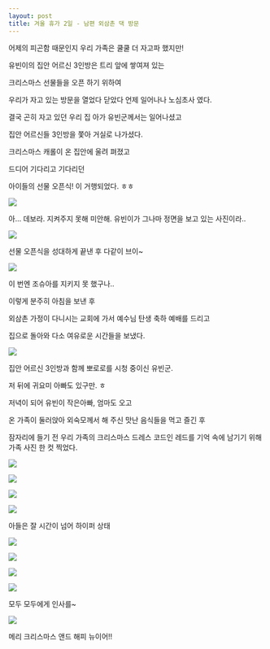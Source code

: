 ```yaml
---
layout: post
title: 겨울 휴가 2일 - 남편 외삼촌 댁 방문
---
```



어제의 피곤함 때문인지 우리 가족은 쿨쿨 더 자고파 했지만!

유빈이의 집안 어르신 3인방은 트리 앞에 쌓여져 있는

크리스마스 선물들을 오픈 하기 위하여

우리가 자고 있는 방문을 열었다 닫았다 언제 일어나나 노심초사 였다.

결국 곤히 자고 있던 우리 집 아가 유빈군께서는 일어나셨고

집안 어르신들 3인방을 쫓아 거실로 나가셨다.


크리스마스 캐롤이 온 집안에 울려 펴졌고

드디어 기다리고 기다리던

아이들의 선물 오픈식! 이 거행되었다. ㅎㅎ



![](http://2.bp.blogspot.com/-JIR6V3E6Qng/VKyqZkeF4II/AAAAAAAAFkQ/uH380zafe_o/s1600/20141225_091851.jpg)

아... 데보라. 지켜주지 못해 미안해. 유빈이가 그나마 정면을 보고 있는 사진이라..

![](http://3.bp.blogspot.com/-tYHBnrQAwx4/VKyqaAqnuyI/AAAAAAAAFkc/RYYA9NYpt8o/s1600/20141225_091925.jpg)

선물 오픈식을 성대하게 끝낸 후 다같이 브이~

![](http://2.bp.blogspot.com/-6HOLwnJtLZ0/VKyqZ7_5hdI/AAAAAAAAFkY/YF8whnU6zj4/s1600/20141225_091915.jpg)

이 번엔 조슈아를 지키지 못 했구나.. 


이렇게 분주히 아침을 보낸 후

외삼촌 가정이 다니시는 교회에 가서 예수님 탄생 축하 예배를 드리고

집으로 돌아와 다소 여유로운 시간들을 보냈다.


![](http://1.bp.blogspot.com/-cbtTPtAR9ZA/VKyqbPB32jI/AAAAAAAAFkk/XxSCnHQijBg/s1600/20141225_163357.jpg)

집안 어르신 3인방과 함께 뽀로로를 시청 중이신 유빈군.

저 뒤에 귀요미 아빠도 있구만. ㅎ

저녁이 되어 유빈이 작은아빠, 엄마도 오고 

온 가족이 둘러앉아 외숙모께서 해 주신 맛난 음식들을 먹고 즐긴 후

잠자리에 들기 전 우리 가족의 크리스마스 드레스 코드인 레드를 기억 속에 남기기 위해 가족 사진 한 컷 찍었다.

![](http://3.bp.blogspot.com/-HRteAOMDgwk/VKyjcvvu_hI/AAAAAAAAFhY/pIaosAoha3Y/s1600/DSC02050.JPG)


![](http://1.bp.blogspot.com/-3cze-RGXti0/VKyjiJiKYII/AAAAAAAAFhw/3GCy-zXxGQ4/s1600/DSC02053.JPG)


![](http://2.bp.blogspot.com/-LnMtqjJ_eDk/VKyjiv1B2FI/AAAAAAAAFh0/vOknIy98NUU/s1600/DSC02054.JPG)


![](http://2.bp.blogspot.com/-nKG3UpxSg90/VKylDR3b4ZI/AAAAAAAAFjM/BXr8QN93Yqg/s1600/DSC02053-SMILE.jpg)

아들은 잘 시간이 넘어 하이퍼 상태

![](http://3.bp.blogspot.com/-H2SKD17oq8Y/VKyji477SOI/AAAAAAAAFh4/rHn9gQ7uizs/s1600/DSC02055.JPG)


![](http://4.bp.blogspot.com/-I-RPUebjg1w/VKyjmwvWMzI/AAAAAAAAFiE/55MX1mfQ9Mk/s1600/DSC02056.JPG)


![](http://4.bp.blogspot.com/-RMeTyG-h5M0/VKyjnlI5VHI/AAAAAAAAFiQ/pCAlluXAjT4/s1600/DSC02057.JPG)


![](http://1.bp.blogspot.com/-0pClpnh7izk/VKyjs3GUK5I/AAAAAAAAFik/nemUmojzHdQ/s1600/DSC02060.JPG)

모두 모두에게 인사를~ 

![](http://1.bp.blogspot.com/-f8nlfTqGajI/VKyk7coPZhI/AAAAAAAAFjE/6Gb_WOx-8i0/s1600/DSC02053-MOTION.gif)

메리 크리스마스 앤드 해피 뉴이어!!


